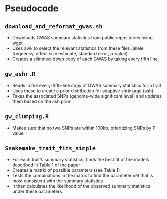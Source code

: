 # Pseudocode

## `download_and_reformat_gwas.sh`
- Downloads GWAS summary statistics from public repositories using wget
- Uses awk to select the relevant statistics from these files (allele frequency, effect size estimate, standard error, p-value)
- Creates a slimmed-down copy of each GWAS by taking every fifth line

## `gw_ashr.R`
- Reads in the every-fifth-line copy of GWAS summary statistics for a trait
- Uses these to create a prior distribution for adaptive shrinkage (ash)
- Takes the associated SNPs (genome-wide significant level) and updates them based on the ash prior

## `gw_clumping.R`
- Makes sure that no two SNPs are within 100kb, prioritizing SNPs by P-value

## `Snakemake_trait_fits_simple`
- For each trait's summary statistics, finds the best fit of the models described in Table 1 of the paper
- Creates a matrix of possible paramters (see Table 1)
- Tests the combinations in the matrix to find the parameter set that is most consistent with the summary statistics
- It then calculates the likelihood of the observed summary statistics under these parameters